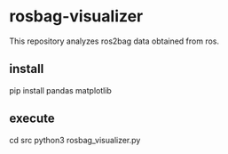 # rosbag-visualizer
This repository analyzes ros2bag data obtained from ros.

## install
pip install pandas matplotlib

## execute
cd src
python3 rosbag_visualizer.py
